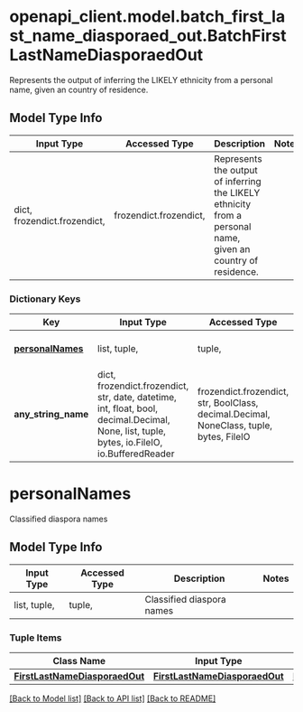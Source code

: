 # openapi_client.model.batch_first_last_name_diasporaed_out.BatchFirstLastNameDiasporaedOut

Represents the output of inferring the LIKELY ethnicity from a personal name, given an country of residence.

## Model Type Info
Input Type | Accessed Type | Description | Notes
------------ | ------------- | ------------- | -------------
dict, frozendict.frozendict,  | frozendict.frozendict,  | Represents the output of inferring the LIKELY ethnicity from a personal name, given an country of residence. | 

### Dictionary Keys
Key | Input Type | Accessed Type | Description | Notes
------------ | ------------- | ------------- | ------------- | -------------
**[personalNames](#personalNames)** | list, tuple,  | tuple,  | Classified diaspora names | [optional] 
**any_string_name** | dict, frozendict.frozendict, str, date, datetime, int, float, bool, decimal.Decimal, None, list, tuple, bytes, io.FileIO, io.BufferedReader | frozendict.frozendict, str, BoolClass, decimal.Decimal, NoneClass, tuple, bytes, FileIO | any string name can be used but the value must be the correct type | [optional]

# personalNames

Classified diaspora names

## Model Type Info
Input Type | Accessed Type | Description | Notes
------------ | ------------- | ------------- | -------------
list, tuple,  | tuple,  | Classified diaspora names | 

### Tuple Items
Class Name | Input Type | Accessed Type | Description | Notes
------------- | ------------- | ------------- | ------------- | -------------
[**FirstLastNameDiasporaedOut**](FirstLastNameDiasporaedOut.md) | [**FirstLastNameDiasporaedOut**](FirstLastNameDiasporaedOut.md) | [**FirstLastNameDiasporaedOut**](FirstLastNameDiasporaedOut.md) |  | 

[[Back to Model list]](../../README.md#documentation-for-models) [[Back to API list]](../../README.md#documentation-for-api-endpoints) [[Back to README]](../../README.md)

